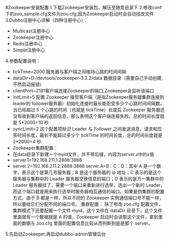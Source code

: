 #Zookeeper安装配置
1.下载Zookeeper安装包，解压至随意目录下
2.修改conf下的zoo_sample.cfg文件为zoo.cfg,因为Zookeeper启动时会自动找改文件
3.Dubbo注册中心详解（四种注册中心）：
- 	Multicast注册中心
- 	Zookeeper注册中心
- 	Redis注册中心
- 	Simple注册中心

4.参数配置说明：
- 	tickTime=2000    服务器与客户端之间维持心跳的时间间隔
- 	dataDir=D:/devtools/zookeeper-3.2.2/data   数据目录（需要自己手动创建,不然启动报错）
- 	clientPort=2181客户端连接Zookeeper的端口,Zookeeper会监听该端口
- 	initLimit=5  配置 Zookeeper 接受客户端（是指Zookeeper服务器集群连接到leader的 follower服务器）初始化连接时最长能忍受多少个心跳时间间隔数。当已经超过 5 个心跳的时间（也就是 tickTime）长度后 Zookeeper 服务器还没有收到客户端的返回信息，那么表明这个客户端连接失败。总的时间长度就是 5*2000=10 秒
- 	syncLimit=2  这个配置项标识 Leader 与 Follower 之间发送消息，请求和应答时间长度，最长不能超过多少个 tickTime 的时间长度，总的时间长度就是 2*2000=4 秒
- 	Zookeeper集群配置：
- 	在data目录下新建一个myid文件，并不带后缀，内容为server.x中的x值
- 	server.1=192.168.211.1:2888:3888
- 	server.2=192.168.211.2:2888:3888
server.A=B：C：D：其中 A 是一个数字，表示这个是第几号服务器；B 是这个服务器的 ip 地址；C 表示的是这个服务器与集群中的 Leader 服务器交换信息的端口；D 表示的是万一集群中的 Leader 服务器挂了，需要一个端口来重新进行选举，选出一个新的 Leader，而这个端口就是用来执行选举时服务器相互通信的端口。如果是伪集群的配置方式，由于 B 都是一样，所以不同的 Zookeeper 实例通信端口号不能一样，所以要给它们分配不同的端口号。
集群配置：
除了修改 zoo.cfg 配置文件，集群模式下还要配置一个文件 myid，这个文件在 dataDir 目录下，这个文件里面就有一个数据就是 A 的值，Zookeeper 启动时会读取这个文件，拿到里面的数据与 zoo.cfg 里面的配置信息比较从而判断到底是那个 server。

5.先启动Zookeeper,再启动dubbo-admin管理后台
